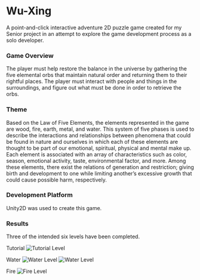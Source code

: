 # Wu-Xing

A point-and-click interactive adventure 2D puzzle game created for my Senior project in an attempt to explore the game development process as a solo developer. 

### Game Overview

The player must help restore the balance in the universe by gathering the five elemental orbs that maintain natural order and returning them to their rightful places. The player must interact with people and things in the surroundings, and figure out what must be done in order to retrieve the orbs.

### Theme

Based on the Law of Five Elements, the elements represented in the game are wood, fire, earth, metal, and water. This system of five phases is used to describe the interactions and relationships between phenomena that could be found in nature and ourselves in which each of these elements are thought to be part of our emotional, spiritual, physical and mental make up. Each element is associated with an array of characteristics such as color, season, emotional activity, taste, environmental factor, and more. Among these elements, there exist the relations of generation and restriction; giving birth and development to one while limiting another’s excessive growth that could cause possible harm, respectively.

### Development Platform

Unity2D was used to create this game.

### Results

Three of the intended six levels have been completed.

Tutorial
![Tutorial Level](../master/Images/Tutorial_Level.PNG)

Water
![Water Level](../master/Imagse/Water_Level_Outside_Cave.PNG)
![Water Level](../master/Images/Water_Level_Inside_Cave.PNG)

Fire
![Fire Level](../master/Images/Fire_Level.PNG)
